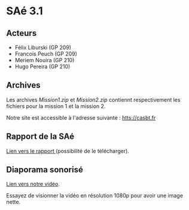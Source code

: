 # SAé 3.1

## Acteurs 
- Félix Liburski (GP 209)
- Francois Peuch (GP 209)
- Meriem Nouira (GP 210)
- Hugo Pereira (GP 210)

## Archives

Les archives *Mission1.zip* et *Mission2.zip* contiennt respectivement les fichiers pour la mission 1 et la mission 2.

Notre site est accessible à l'adresse suivante : [htts://casbt.fr](htts://casbt.fr)

## Rapport de la SAé
[Lien vers le rapport ](./Rapport.pdf)(possibilité de le télécharger).

## Diaporama sonorisé
[Lien vers notre vidéo](https://www.youtube.com/watch?v=iphuhX93Tyg).

Essayez de visionner la vidéo en résolution 1080p pour avoir une image nette.